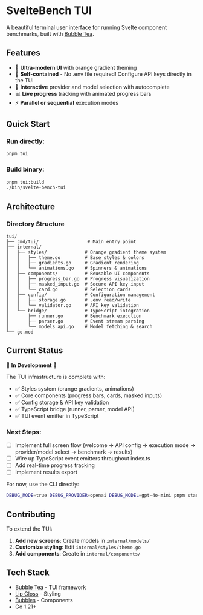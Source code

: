 # SvelteBench TUI

A beautiful terminal user interface for running Svelte component benchmarks, built with [Bubble Tea](https://github.com/charmbracelet/bubbletea).

## Features

- 🎨 **Ultra-modern UI** with orange gradient theming
- 🔑 **Self-contained** - No .env file required! Configure API keys directly in the TUI
- 🚀 **Interactive** provider and model selection with autocomplete
- 📊 **Live progress** tracking with animated progress bars
- ⚡ **Parallel or sequential** execution modes

## Quick Start

### Run directly:
```bash
pnpm tui
```

### Build binary:
```bash
pnpm tui:build
./bin/svelte-bench-tui
```

## Architecture

### Directory Structure
```
tui/
├── cmd/tui/                  # Main entry point
├── internal/
│   ├── styles/              # Orange gradient theme system
│   │   ├── theme.go         # Base styles & colors
│   │   ├── gradients.go     # Gradient rendering
│   │   └── animations.go    # Spinners & animations
│   ├── components/          # Reusable UI components
│   │   ├── progress_bar.go  # Progress visualization
│   │   ├── masked_input.go  # Secure API key input
│   │   └── card.go          # Selection cards
│   ├── config/              # Configuration management
│   │   ├── storage.go       # .env read/write
│   │   └── validator.go     # API key validation
│   └── bridge/              # TypeScript integration
│       ├── runner.go        # Benchmark execution
│       ├── parser.go        # Event stream parsing
│       └── models_api.go    # Model fetching & search
└── go.mod
```

## Current Status

🚧 **In Development** 🚧

The TUI infrastructure is complete with:
- ✅ Styles system (orange gradients, animations)
- ✅ Core components (progress bars, cards, masked inputs)
- ✅ Config storage & API key validation
- ✅ TypeScript bridge (runner, parser, model API)
- ✅ TUI event emitter in TypeScript

### Next Steps:
- [ ] Implement full screen flow (welcome → API config → execution mode → provider/model select → benchmark → results)
- [ ] Wire up TypeScript event emitters throughout index.ts
- [ ] Add real-time progress tracking
- [ ] Implement results export

For now, use the CLI directly:
```bash
DEBUG_MODE=true DEBUG_PROVIDER=openai DEBUG_MODEL=gpt-4o-mini pnpm start
```

## Contributing

To extend the TUI:

1. **Add new screens**: Create models in `internal/models/`
2. **Customize styling**: Edit `internal/styles/theme.go`
3. **Add components**: Create in `internal/components/`

## Tech Stack

- [Bubble Tea](https://github.com/charmbracelet/bubbletea) - TUI framework
- [Lip Gloss](https://github.com/charmbracelet/lipgloss) - Styling
- [Bubbles](https://github.com/charmbracelet/bubbles) - Components
- Go 1.21+
